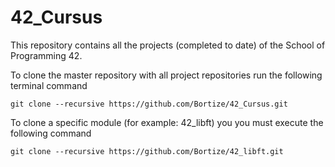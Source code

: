 # 42_Cursus
This repository contains all the projects (completed to date) of the School of Programming 42.

To clone the master repository with all project repositories run the following terminal command
```
git clone --recursive https://github.com/Bortize/42_Cursus.git
```
To clone a specific module (for example: 42_libft) you you must execute the following command
```
git clone --recursive https://github.com/Bortize/42_libft.git
```
